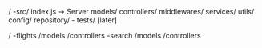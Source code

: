 / 
   -src/
      index.js -> Server
      models/
      controllers/
      middlewares/
      services/
      utils/
      config/
      repository/
    - tests/ [later]  

/
    -flights
      /models
      /controllers
    -search
      /models
      /controllers      